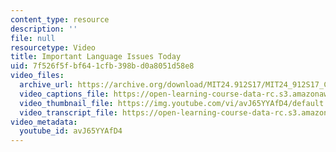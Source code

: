 ```yaml
---
content_type: resource
description: ''
file: null
resourcetype: Video
title: Important Language Issues Today
uid: 7f526f5f-bf64-1cfb-398b-d0a8051d58e8
video_files:
  archive_url: https://archive.org/download/MIT24.912S17/MIT24_912S17_Chomsky_Language_Issues_300k.mp4
  video_captions_file: https://open-learning-course-data-rc.s3.amazonaws.com/24-912-black-matters-introduction-to-black-studies-spring-2017/ed458846e31657fa973bc6da6ce51267_avJ65YYAfD4.vtt
  video_thumbnail_file: https://img.youtube.com/vi/avJ65YYAfD4/default.jpg
  video_transcript_file: https://open-learning-course-data-rc.s3.amazonaws.com/24-912-black-matters-introduction-to-black-studies-spring-2017/8a37e1b4376f891d163fbbdda0e9ec36_avJ65YYAfD4.pdf
video_metadata:
  youtube_id: avJ65YYAfD4
---
```

